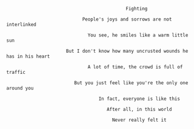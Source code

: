                                                 Fighting

                                People's joys and sorrows are not interlinked

                                  You see, he smiles like a warm little sun

                          But I don't know how many uncrusted wounds he has in his heart

                                  A lot of time, the crowd is full of traffic

                             But you just feel like you're the only one around you

                                      In fact, everyone is like this

                                         After all, in this world

                                           Never really felt it
